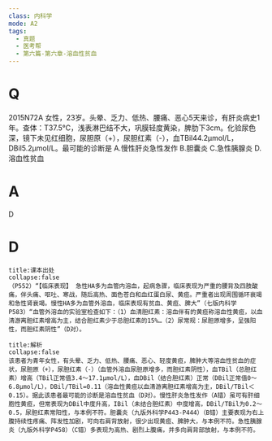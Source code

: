 ```yaml
---
class: 内科学
mode: A2
tags:
  - 真题
  - 医考帮
  - 第六篇-第六章-溶血性贫血
---
```


# Q
2015N72A 女性，23岁。头晕、乏力、低热、腰痛、恶心5天来诊，有肝炎病史1年。查体：T37.5℃，浅表淋巴结不大，巩膜轻度黄染，脾肋下3cm。化验尿色深，镜下未见红细胞，尿胆原（+），尿胆红素（-），血TBil44.2μmol/L，DBil5.2μmol/L。最可能的诊断是
A.慢性肝炎急性发作
B.胆囊炎
C.急性胰腺炎
D.溶血性贫血

# A
D
# D
```ad-note
title:课本出处
collapse:false
（P552）“【临床表现】 急性HA多为血管内溶血，起病急骤，临床表现为严重的腰背及四肢酸痛，伴头痛、呕吐、寒战，随后高热、面色苍白和血红蛋白尿、黄疸。严重者出现周围循环衰竭和急性肾衰竭。慢性HA多为血管外溶血，临床表现有贫血、黄疸、脾大”（七版内科学P583）“血管外溶血的实验室检查如下：（1）血清胆红素：溶血伴有的黄疸称溶血性黄疸，以血清游离胆红素增高为主，结合胆红素少于总胆红素的15%…（2）尿常规：尿胆原增多，呈强阳性，而胆红素阴性”（D对）。
```

```ad-summary
title:解析
collapse:false
该患者为青年女性，有头晕、乏力、低热、腰痛、恶心、轻度黄疸，脾肿大等溶血性贫血的症状，尿胆原（+），尿胆红素（-）（血管外溶血尿胆原增多，而胆红素阴性），血TBil（总胆红素）增高（TBil正常值3.4～17.1μmol/L），血DBil（结合胆红素）正常（DBil正常值0～6.8μmol/L），DBil/TBil=0.11（溶血性黄疸以血清游离胆红素增高为主，DBil/TBil＜0.15）。据此该患者最可能的诊断是溶血性贫血（D对）。慢性肝炎急性发作（A错）虽可有肝细胞性黄疸，但常表现为DBil中度升高，IBil（未结合胆红素）中度增高，DBil/TBil为0.2～0.5，尿胆红素常阳性，与本例不符。胆囊炎（九版外科学P443-P444）（B错）主要表现为右上腹持续性疼痛、阵发性加剧，可向右肩背放射，很少出现黄疸、脾肿大，与本例不符。急性胰腺炎（九版外科学P458）（C错）多表现为高热、剧烈上腹痛，并多向肩背部放射，与本例不符。
```

